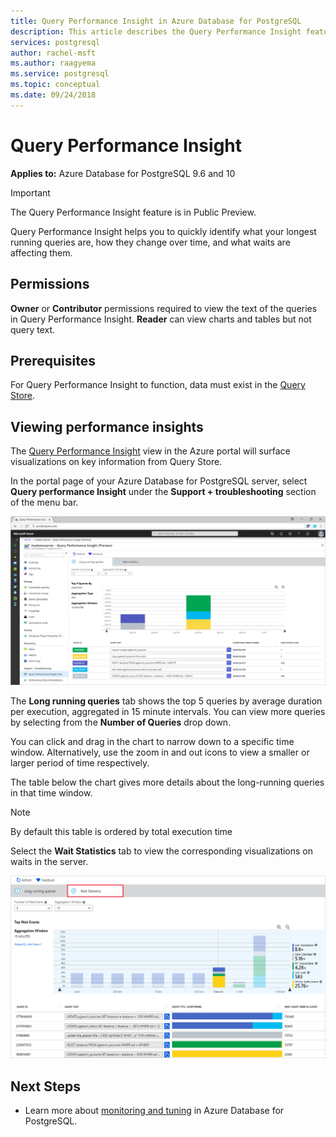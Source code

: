 ```yaml
---
title: Query Performance Insight in Azure Database for PostgreSQL
description: This article describes the Query Performance Insight feature in Azure Database for PostgreSQL.
services: postgresql
author: rachel-msft
ms.author: raagyema
ms.service: postgresql
ms.topic: conceptual
ms.date: 09/24/2018
---
```


# Query Performance Insight 

**Applies to:** Azure Database for PostgreSQL 9.6 and 10

> [!IMPORTANT]
> The Query Performance Insight feature is in Public Preview. 

Query Performance Insight helps you to quickly identify what your longest running queries are, how they change over time, and what waits are affecting them.

## Permissions
**Owner** or **Contributor** permissions required to view the text of the queries in Query Performance Insight. **Reader** can view charts and tables but not query text.

## Prerequisites
For Query Performance Insight to function, data must exist in the [Query Store](concepts-query-store.md).

## Viewing performance insights
The [Query Performance Insight](concepts-query-performance-insight.md) view in the Azure portal will surface visualizations on key information from Query Store. 

In the portal page of your Azure Database for PostgreSQL server, select **Query performance Insight** under the **Support + troubleshooting** section of the menu bar.

![Query Performance Insight long running queries](./media/concepts-query-performance-insight/query-performance-insight-landing-page.png)

The **Long running queries** tab shows the top 5 queries by average duration per execution, aggregated in 15 minute intervals. You can view more queries by selecting from the **Number of Queries** drop down.

You can click and drag in the chart to narrow down to a specific time window. Alternatively, use the zoom in and out icons to view a smaller or larger period of time respectively.

The table below the chart gives more details about the long-running queries in that time window.

> [!Note]
> By default this table is ordered by total execution time

Select the **Wait Statistics** tab to view the corresponding visualizations on waits in the server.

![Query Performance Insight wait statistics](./media/concepts-query-performance-insight/query-performance-insight-wait-statistics.png)

## Next Steps
- Learn more about [monitoring and tuning](concepts-monitoring.md) in Azure Database for PostgreSQL.


